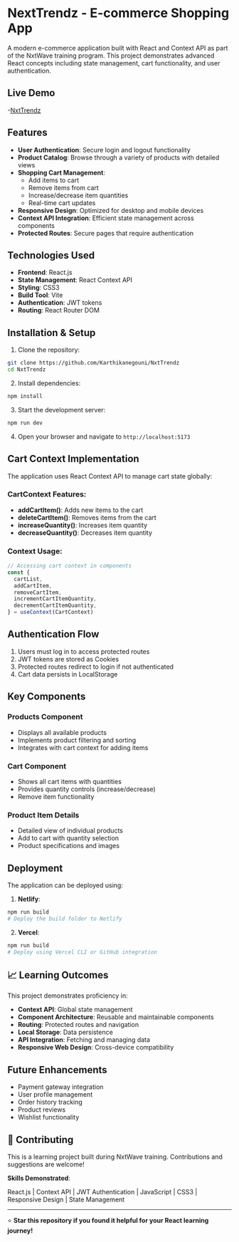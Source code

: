 # NextTrendz - E-commerce Shopping App

A modern e-commerce application built with React and Context API as part of the NxtWave training program. This project demonstrates advanced React concepts including state management, cart functionality, and user authentication.

## Live Demo

-[NxtTrendz](https://nxttrendzak.netlify.app)

## Features

- **User Authentication**: Secure login and logout functionality
- **Product Catalog**: Browse through a variety of products with detailed views
- **Shopping Cart Management**:
  - Add items to cart
  - Remove items from cart
  - Increase/decrease item quantities
  - Real-time cart updates
- **Responsive Design**: Optimized for desktop and mobile devices
- **Context API Integration**: Efficient state management across components
- **Protected Routes**: Secure pages that require authentication

## Technologies Used

- **Frontend**: React.js
- **State Management**: React Context API
- **Styling**: CSS3
- **Build Tool**: Vite
- **Authentication**: JWT tokens
- **Routing**: React Router DOM

## Installation & Setup

1. Clone the repository:

```bash
git clone https://github.com/Karthikanegouni/NxtTrendz
cd NxtTrendz
```

2. Install dependencies:

```bash
npm install
```

3. Start the development server:

```bash
npm run dev
```

4. Open your browser and navigate to `http://localhost:5173`

## Cart Context Implementation

The application uses React Context API to manage cart state globally:

### CartContext Features:

- **addCartItem()**: Adds new items to the cart
- **deleteCartItem()**: Removes items from the cart
- **increaseQuantity()**: Increases item quantity
- **decreaseQuantity()**: Decreases item quantity
<!-- - **removeAllCartItems()**: Clears the entire cart -->

### Context Usage:

```javascript
// Accessing cart context in components
const {
  cartList,
  addCartItem,
  removeCartItem,
  incrementCartItemQuantity,
  decrementCartItemQuantity,
} = useContext(CartContext)
```

## Authentication Flow

1. Users must log in to access protected routes
2. JWT tokens are stored as Cookies
3. Protected routes redirect to login if not authenticated
4. Cart data persists in LocalStorage

## Key Components

### Products Component

- Displays all available products
- Implements product filtering and sorting
- Integrates with cart context for adding items

### Cart Component

- Shows all cart items with quantities
- Provides quantity controls (increase/decrease)
- Remove item functionality

### Product Item Details

- Detailed view of individual products
- Add to cart with quantity selection
- Product specifications and images

## Deployment

The application can be deployed using:

1. **Netlify**:

```bash
npm run build
# Deploy the build folder to Netlify
```

2. **Vercel**:

```bash
npm run build
# Deploy using Vercel CLI or GitHub integration
```

## 📈 Learning Outcomes

This project demonstrates proficiency in:

- **Context API**: Global state management
- **Component Architecture**: Reusable and maintainable components
- **Routing**: Protected routes and navigation
- **Local Storage**: Data persistence
- **API Integration**: Fetching and managing data
- **Responsive Web Design**: Cross-device compatibility

## Future Enhancements

- Payment gateway integration
- User profile management
- Order history tracking
- Product reviews
- Wishlist functionality

## 🤝 Contributing

This is a learning project built during NxtWave training. Contributions and suggestions are welcome!

**Skills Demonstrated**:

React.js | Context API | JWT Authentication | JavaScript | CSS3 | Responsive Design | State Management

---

⭐ **Star this repository if you found it helpful for your React learning journey!**
